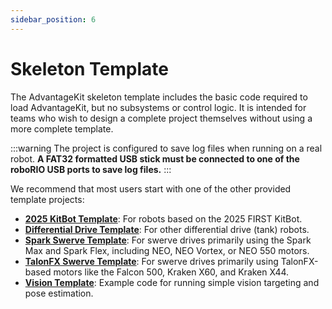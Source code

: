 ```yaml
---
sidebar_position: 6
---
```


# Skeleton Template

The AdvantageKit skeleton template includes the basic code required to load AdvantageKit, but no subsystems or control logic. It is intended for teams who wish to design a complete project themselves without using a more complete template.

:::warning
The project is configured to save log files when running on a real robot. **A FAT32 formatted USB stick must be connected to one of the roboRIO USB ports to save log files.**
:::

We recommend that most users start with one of the other provided template projects:

- **[2025 KitBot Template](./kitbot-2025-template.md)**: For robots based on the 2025 FIRST KitBot.
- **[Differential Drive Template](./diff-drive-template.md)**: For other differential drive (tank) robots.
- **[Spark Swerve Template](./spark-swerve-template.md)**: For swerve drives primarily using the Spark Max and Spark Flex, including NEO, NEO Vortex, or NEO 550 motors.
- **[TalonFX Swerve Template](./talonfx-swerve-template.md)**: For swerve drives primarily using TalonFX-based motors like the Falcon 500, Kraken X60, and Kraken X44.
- **[Vision Template](./vision-template.md)**: Example code for running simple vision targeting and pose estimation.
